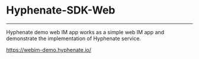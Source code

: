 # Hyphenate-SDK-Web
--------
Hyphenate demo web IM app works as a simple web IM app and demonstrate the implementation of Hyphenate service. 

https://webim-demo.hyphenate.io/

